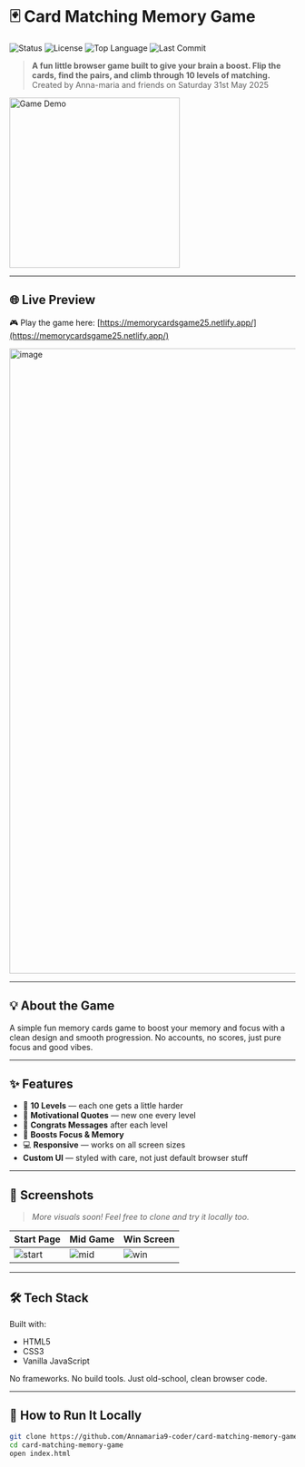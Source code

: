 # 🃏 Card Matching Memory Game

![Status](https://img.shields.io/badge/status-active-brightgreen?style=for-the-badge)
![License](https://img.shields.io/github/license/Annamaria9-coder/card-matching-memory-game?style=for-the-badge)
![Top Language](https://img.shields.io/github/languages/top/Annamaria9-coder/card-matching-memory-game?style=for-the-badge)
![Last Commit](https://img.shields.io/github/last-commit/Annamaria9-coder/card-matching-memory-game?style=for-the-badge)

> **A fun little browser game built to give your brain a boost. Flip the cards, find the pairs, and climb through 10 levels of matching.**
> Created by Anna-maria and friends on Saturday 31st May 2025 
> 
<img src="https://media0.giphy.com/media/v1.Y2lkPTc5MGI3NjExMWF1dDFnYmpnb2t0Z3lkNjlyOGs5dTZmZ2tyM25ueWtnaWZybnRxdiZlcD12MV9pbnRlcm5hbF9naWZfYnlfaWQmY3Q9Zw/414sWpp5Fw6V35R55C/giphy.gif" width="300" alt="Game Demo" />


---
## 🌐 Live Preview

🎮 Play the game here: [https://memorycardsgame25.netlify.app/](https://memorycardsgame25.netlify.app/)

<img width="1102" alt="image" src="https://github.com/user-attachments/assets/c9192b5d-b145-4075-9dd4-681dcbb4fc57" />


---

## 💡 About the Game

A simple fun memory cards game to boost your memory and focus with a clean design and smooth progression. No accounts, no scores, just pure focus and good vibes.

---

## ✨ Features

- 🎯 **10 Levels** — each one gets a little harder
- 💬 **Motivational Quotes** — new one every level
- 🎉 **Congrats Messages** after each level
- 🧠 **Boosts Focus & Memory**
- 💻 **Responsive** — works on all screen sizes
- **Custom UI** — styled with care, not just default browser stuff

---

## 📸 Screenshots

> _More visuals soon! Feel free to clone and try it locally too._

| Start Page | Mid Game | Win Screen |
|------------|----------|------------|
| ![start](./assets/start.png) | ![mid](./assets/mid.png) | ![win](./assets/win.png) |

---

## 🛠 Tech Stack

Built with:

- HTML5
- CSS3
- Vanilla JavaScript

No frameworks. No build tools. Just old-school, clean browser code.

---

## 🚀 How to Run It Locally

```bash
git clone https://github.com/Annamaria9-coder/card-matching-memory-game.git
cd card-matching-memory-game
open index.html
